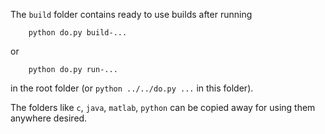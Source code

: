 The `build` folder contains ready to use builds after running
```
    python do.py build-...
```
or 
```
    python do.py run-...
```
in the root folder (or `python ../../do.py ...` in this folder). 

The folders like `c`, `java`, `matlab`, `python` can be copied away for using them anywhere desired. 
